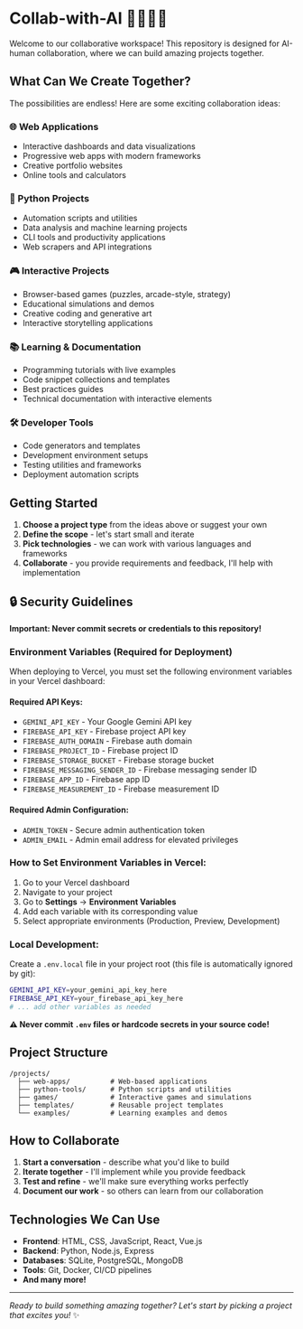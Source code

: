 # Collab-with-AI 🤖🤝👨‍💻

Welcome to our collaborative workspace! This repository is designed for AI-human collaboration, where we can build amazing projects together.

## What Can We Create Together?

The possibilities are endless! Here are some exciting collaboration ideas:

### 🌐 Web Applications
- Interactive dashboards and data visualizations
- Progressive web apps with modern frameworks
- Creative portfolio websites
- Online tools and calculators

### 🐍 Python Projects
- Automation scripts and utilities
- Data analysis and machine learning projects
- CLI tools and productivity applications
- Web scrapers and API integrations

### 🎮 Interactive Projects
- Browser-based games (puzzles, arcade-style, strategy)
- Educational simulations and demos
- Creative coding and generative art
- Interactive storytelling applications

### 📚 Learning & Documentation
- Programming tutorials with live examples
- Code snippet collections and templates
- Best practices guides
- Technical documentation with interactive elements

### 🛠️ Developer Tools
- Code generators and templates
- Development environment setups
- Testing utilities and frameworks
- Deployment automation scripts

## Getting Started

1. **Choose a project type** from the ideas above or suggest your own
2. **Define the scope** - let's start small and iterate
3. **Pick technologies** - we can work with various languages and frameworks
4. **Collaborate** - you provide requirements and feedback, I'll help with implementation

## 🔒 Security Guidelines

**Important: Never commit secrets or credentials to this repository!**

### Environment Variables (Required for Deployment)

When deploying to Vercel, you must set the following environment variables in your Vercel dashboard:

#### Required API Keys:
- `GEMINI_API_KEY` - Your Google Gemini API key
- `FIREBASE_API_KEY` - Firebase project API key
- `FIREBASE_AUTH_DOMAIN` - Firebase auth domain
- `FIREBASE_PROJECT_ID` - Firebase project ID
- `FIREBASE_STORAGE_BUCKET` - Firebase storage bucket
- `FIREBASE_MESSAGING_SENDER_ID` - Firebase messaging sender ID
- `FIREBASE_APP_ID` - Firebase app ID
- `FIREBASE_MEASUREMENT_ID` - Firebase measurement ID

#### Required Admin Configuration:
- `ADMIN_TOKEN` - Secure admin authentication token
- `ADMIN_EMAIL` - Admin email address for elevated privileges

### How to Set Environment Variables in Vercel:

1. Go to your Vercel dashboard
2. Navigate to your project
3. Go to **Settings** → **Environment Variables**
4. Add each variable with its corresponding value
5. Select appropriate environments (Production, Preview, Development)

### Local Development:

Create a `.env.local` file in your project root (this file is automatically ignored by git):

```bash
GEMINI_API_KEY=your_gemini_api_key_here
FIREBASE_API_KEY=your_firebase_api_key_here
# ... add other variables as needed
```

**⚠️ Never commit `.env` files or hardcode secrets in your source code!**

## Project Structure

```
/projects/
  ├── web-apps/          # Web-based applications
  ├── python-tools/      # Python scripts and utilities
  ├── games/             # Interactive games and simulations
  ├── templates/         # Reusable project templates
  └── examples/          # Learning examples and demos
```

## How to Collaborate

1. **Start a conversation** - describe what you'd like to build
2. **Iterate together** - I'll implement while you provide feedback
3. **Test and refine** - we'll make sure everything works perfectly
4. **Document our work** - so others can learn from our collaboration

## Technologies We Can Use

- **Frontend**: HTML, CSS, JavaScript, React, Vue.js
- **Backend**: Python, Node.js, Express
- **Databases**: SQLite, PostgreSQL, MongoDB
- **Tools**: Git, Docker, CI/CD pipelines
- **And many more!**

---

*Ready to build something amazing together? Let's start by picking a project that excites you!* ✨